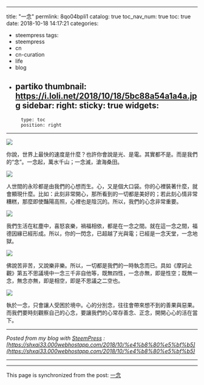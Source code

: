
---
title: "一念"
permlink: 8qo04bpli1
catalog: true
toc_nav_num: true
toc: true
date: 2018-10-18 14:17:21
categories:
- steempress
tags:
- steempress
- cn
- cn-curation
- life
- blog
- partiko
thumbnail: https://i.loli.net/2018/10/18/5bc88a54a1a4a.jpg
sidebar:
    right:
        sticky: true
widgets:
    -
        type: toc
        position: right
---


![](https://i.loli.net/2018/10/18/5bc88a54a1a4a.jpg)

你說，世界上最快的速度是什麼？也許你會說是光、是電。其實都不是。而是我們的“念”。一念起，萬水千山；一念滅，滄海桑田。

![](https://i.loli.net/2018/10/18/5bc88d13abdad.jpg)

人世間的永珍都是由我們的心想而生。心，又是個大口袋。你的心裡裝著什麼，就會顯現什麼。比如：此刻非常開心，那所看到的一切都是美好的；若此刻心情非常糟糕，那麼即使豔陽高照，心裡也是陰沉的。所以，我們的心念非常重要。

![](https://i.loli.net/2018/10/18/5bc88d52ee304.jpg)

我們生活在紅塵中，喜怒哀樂，禍福相依，都是在一念之間。就在這一念之間，福德因緣已經形成。所以，你的一閃念，已超越了光與電；已經是一念天堂，一念地獄。

![](https://i.loli.net/2018/10/18/5bc88da7d806d.jpg)

佛說苦非苦，又說樂非樂。所以，一切都是我們的一時執念而已。具如《摩訶止觀》第五不思議境中一念三千非自他等，既無四性，一念亦無，即是性空；既無一念，無念亦無，即是相空，即是不思議之二空也。

![](https://i.loli.net/2018/10/18/5bc893753ac87.jpg)

執於一念，只會讓人受困於境中。心的分別念，往往會帶來想不到的善果與惡果。而我們要時刻觀察自己的心念，要讓我們的心常存善念、正念，開開心心的活在當下。 

---

*Posted from my blog with [SteemPress](https://wordpress.org/plugins/steempress/) : [https://shxai33.000webhostapp.com/2018/10/%e4%b8%80%e5%bf%b5](https://shxai33.000webhostapp.com/2018/10/%e4%b8%80%e5%bf%b5)* 

---

- - -

This page is synchronized from the post: [一念](https://steemit.com/@sunai/8qo04bpli1)
